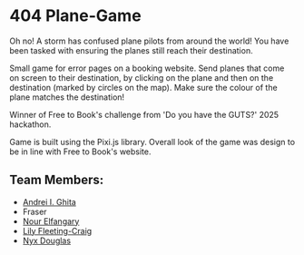 # 404 Plane-Game

Oh no! A storm has confused plane pilots from around the world! You have been tasked with ensuring the planes still reach their destination.

Small game for error pages on a booking website. Send planes that come on screen to their destination, by clicking on the plane and then on the destination (marked by circles on the map). Make sure the colour of the plane matches the destination!

Winner of Free to Book's challenge from 'Do you have the GUTS?' 2025 hackathon.

Game is built using the Pixi.js library. Overall look of the game was design to be in line with Free to Book's website.  

## Team Members:
- [Andrei I. Ghita](https://github.com/AndreiGhita2002)
- Fraser
- [Nour Elfangary](https://github.com/nour2063)
- [Lily Fleeting-Craig](https://github.com/lilyfleetingcraig)
- [Nyx Douglas](https://github.com/NearlyDragonss)
